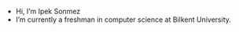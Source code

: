 -  Hi, I’m Ipek Sonmez
-  I’m currently a freshman in computer science at Bilkent University.

<!---
ipeksnmz/ipeksnmz is a ✨ special ✨ repository because its `README.md` (this file) appears on your GitHub profile.
You can click the Preview link to take a look at your changes.
--->
